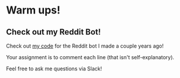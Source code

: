 # Warm ups!

## Check out my Reddit Bot! 

Check out [my code](https://gist.github.com/awhit012/089a54b09a53ee389827) for the Reddit bot I made a couple years ago! 

Your assignment is to comment each line (that isn't self-explanatory).

Feel free to ask me questions via Slack!
